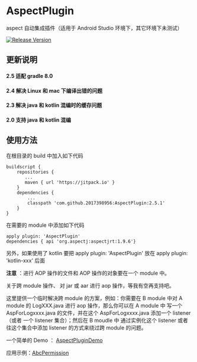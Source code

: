 # AspectPlugin
aspect 自动集成插件（适用于 Android Studio 环境下，其它环境下未测试）

[![Release Version](https://img.shields.io/badge/release-2.5.1-green.svg)](https://github.com/2017398956/AspectPlugin/releases)
 
## 更新说明

#### 2.5 适配 gradle 8.0
#### 2.4 解决 Linux 和 mac 下编译出错的问题
#### 2.3 解决 java 和 kotlin 混编时的缓存问题
#### 2.0 支持 java 和 kotlin 混编

## 使用方法

在根目录的 build 中加入如下代码

    buildscript {
        repositories {
           ...
           maven { url 'https://jitpack.io' }
        }
        dependencies {
            ...
            classpath 'com.github.2017398956:AspectPlugin:2.5.1'
        }
    }


在需要的 module 中添加如下代码


    apply plugin: 'AspectPlugin'
    dependencies { api 'org.aspectj:aspectjrt:1.9.6'}
    
另外，如果使用了 kotlin 要把 apply plugin: 'AspectPlugin' 放在 apply plugin: 'kotlin-xxx' 后面

**注意** ：进行 AOP 操作的文件和 AOP 操作的对象要在一个 module 中。

关于跨 module 操作、 对 jar 或 aar 进行 aop 操作，等我有空再支持吧。

这里提供一个临时解决跨 module 的方案，例如：你需要在 B module 中对 A module 的 LogXXX.java 进行 aop 操作，那么你可以在 A module 中 写一个 AspForLogxxxx.java 的文件，并在这个 AspForLogxxxx.java 添加一个 listener （或者 一个 listener 集合）；然后在 B moudle 中 通过实例化这个 listener 或者往这个集合中添加 listener 的方式来绕过跨 module 的问题。
    
    
一个简单的 Demo ： [AspectPluginDemo](https://github.com/2017398956/AspectPluginDemo)

应用示例：[AbcPermission](https://github.com/2017398956/AbcPermission "AbcPermission") 
